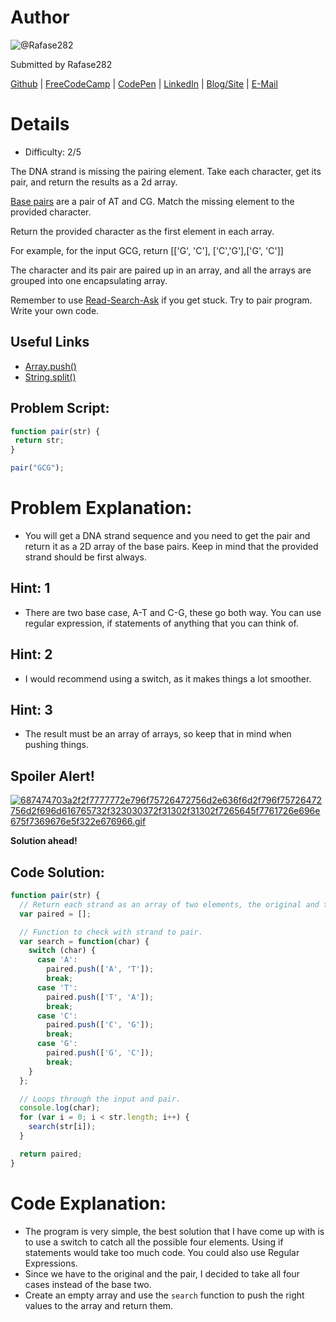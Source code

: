 # Author
![@Rafase282](https://avatars0.githubusercontent.com/Rafase282?&s=128)

Submitted by Rafase282

[Github](https://github.com/Rafase282) | [FreeCodeCamp](http://www.freecodecamp.com/rafase282) | [CodePen](http://codepen.io/Rafase282/) | [LinkedIn](https://www.linkedin.com/in/rafase282) | [Blog/Site](https://rafase282.wordpress.com/) | [E-Mail](mailto:rafase282@gmail.com)

# Details
- Difficulty: 2/5

The DNA strand is missing the pairing element. Take each character, get its pair, and return the results as a 2d array.

[Base pairs](http://en.wikipedia.org/wiki/Base_pair) are a pair of AT and CG. Match the missing element to the provided character.

Return the provided character as the first element in each array.

For example, for the input GCG, return [['G', 'C'], ['C','G'],['G', 'C']]

The character and its pair are paired up in an array, and all the arrays are grouped into one encapsulating array.

Remember to use [ Read-Search-Ask](http://github.com/FreeCodeCamp/freecodecamp/wiki/How-to-get-help-when-you-get-stuck) if you get stuck. Try to pair program. Write your own code.

## Useful Links
- [Array.push()](https://developer.mozilla.org/en-US/docs/Web/JavaScript/Reference/Global_Objects/Array/push)
- [String.split()](https://developer.mozilla.org/en-US/docs/Web/JavaScript/Reference/Global_Objects/String/split)

## Problem Script:

```js
function pair(str) {
 return str;
}

pair("GCG");
```

# Problem Explanation:
- You will get a DNA strand sequence and you need to get the pair and return it as a 2D array of the base pairs. Keep in mind that the provided strand should be first always.

## Hint: 1
- There are two base case, A-T and C-G, these go both way. You can use regular expression, if statements of anything that you can think of.

## Hint: 2
- I would recommend using a switch, as it makes things a lot smoother.

## Hint: 3
- The result must be an array of arrays, so keep that in mind when pushing things.

## Spoiler Alert!
[![687474703a2f2f7777772e796f75726472756d2e636f6d2f796f75726472756d2f696d616765732f323030372f31302f31302f7265645f7761726e696e675f7369676e5f322e676966.gif](https://files.gitter.im/FreeCodeCamp/Wiki/nlOm/thumb/687474703a2f2f7777772e796f75726472756d2e636f6d2f796f75726472756d2f696d616765732f323030372f31302f31302f7265645f7761726e696e675f7369676e5f322e676966.gif)](https://files.gitter.im/FreeCodeCamp/Wiki/nlOm/687474703a2f2f7777772e796f75726472756d2e636f6d2f796f75726472756d2f696d616765732f323030372f31302f31302f7265645f7761726e696e675f7369676e5f322e676966.gif)

**Solution ahead!**

## Code Solution:

```js
function pair(str) {
  // Return each strand as an array of two elements, the original and the pair.
  var paired = [];

  // Function to check with strand to pair.
  var search = function(char) {
    switch (char) {
      case 'A':
        paired.push(['A', 'T']);
        break;
      case 'T':
        paired.push(['T', 'A']);
        break;
      case 'C':
        paired.push(['C', 'G']);
        break;
      case 'G':
        paired.push(['G', 'C']);
        break;
    }
  };

  // Loops through the input and pair.
  console.log(char);
  for (var i = 0; i < str.length; i++) {
    search(str[i]);
  }

  return paired;
}
```

# Code Explanation:
- The program is very simple, the best solution that I have come up with is to use a switch to catch all the possible four elements. Using if statements would take too much code. You could also use Regular Expressions.
- Since we have to the original and the pair, I decided to take all four cases instead of the base two.
- Create an empty array and use the `search` function to push the right values to the array and return them.
